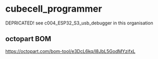 # cubecell_programmer
DEPRICATED! see c004_ESP32_S3_usb_debugger in this organisation
## octopart BOM
https://octopart.com/bom-tool/e3DcL6kq/l8JbL5GodMYzifxL
